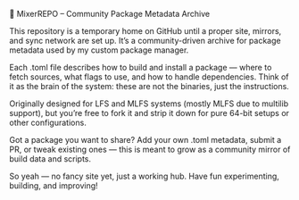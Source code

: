 🧩 MixerREPO – Community Package Metadata Archive

This repository is a temporary home on GitHub until a proper site, mirrors, and sync network are set up.
It’s a community-driven archive for package metadata used by my custom package manager.

Each .toml file describes how to build and install a package — where to fetch sources, what flags to use, and how to handle dependencies. Think of it as the brain of the system: these are not the binaries, just the instructions.

Originally designed for LFS and MLFS systems (mostly MLFS due to multilib support), but you’re free to fork it and strip it down for pure 64-bit setups or other configurations.

Got a package you want to share?
Add your own .toml metadata, submit a PR, or tweak existing ones — this is meant to grow as a community mirror of build data and scripts.

So yeah — no fancy site yet, just a working hub.
Have fun experimenting, building, and improving!
